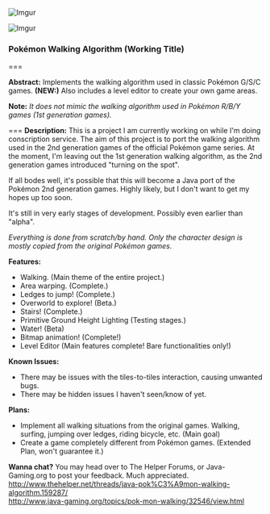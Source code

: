 ![Imgur](http://i.imgur.com/032wf8V.png)

![Imgur](http://i.imgur.com/Yv9F1P4.png)

### Pokémon Walking Algorithm (Working Title) 
===
 
**Abstract:**
Implements the walking algorithm used in classic Pokémon G/S/C games. 
**(NEW:)** Also includes a level editor to create your own game areas.

**Note:** *It does not mimic the walking algorithm used in Pokémon R/B/Y games (1st generation games).*

===
**Description:**
This is a project I am currently working on while I'm doing conscription service. The aim of this project is to port the walking algorithm used in the 2nd generation games of the official Pokémon game series. At the moment, I'm leaving out the 1st generation walking algorithm, as the 2nd generation games introduced "turning on the spot".

If all bodes well, it's possible that this will become a Java port of the Pokémon 2nd generation games. Highly likely, but I don't want to get my hopes up too soon.

It's still in very early stages of development. Possibly even earlier than "alpha".

*Everything is done from scratch/by hand. Only the character design is mostly copied from the original Pokémon games.*

**Features:**
* Walking. (Main theme of the entire project.)
* Area warping. (Complete.)
* Ledges to jump! (Complete.)
* Overworld to explore! (Beta.)
* Stairs! (Complete.)
* Primitive Ground Height Lighting (Testing stages.)
* Water! (Beta)
* Bitmap animation! (Complete!)
* Level Editor (Main features complete! Bare functionalities only!)

**Known Issues:**
* There may be issues with the tiles-to-tiles interaction, causing unwanted bugs.
* There may be hidden issues I haven't seen/know of yet.

**Plans:**
* Implement all walking situations from the original games. Walking, surfing, jumping over ledges, riding bicycle, etc. (Main goal)
* Create a game completely different from Pokémon games. (Extended Plan, won't guarantee it.)

**Wanna chat?**
You may head over to The Helper Forums, or Java-Gaming.org to post your feedback. Much appreciated.     
http://www.thehelper.net/threads/java-pok%C3%A9mon-walking-algorithm.159287/        
http://www.java-gaming.org/topics/pok-mon-walking/32546/view.html           
